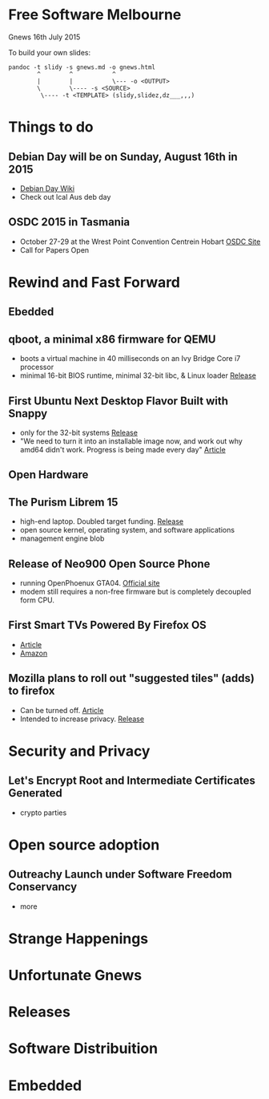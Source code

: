 <?xml version="1.0" encoding="utf-8"?>
<!DOCTYPE html PUBLIC "-//W3C//DTD XHTML 1.0 Strict//EN"
 "http://www.w3.org/TR/xhtml1/DTD/xhtml1-strict.dtd">
<html xmlns="http://www.w3.org/1999/xhtml">
<head>
  <meta http-equiv="Content-Type" content="text/html; charset=utf-8" />
  <meta http-equiv="Content-Style-Type" content="text/css" />
  <meta name="generator" content="pandoc" />
  <title></title>
  <style type="text/css">code{white-space: pre;}</style>
  <link rel="stylesheet" type="text/css" media="screen, projection, print"
    href="http://www.w3.org/Talks/Tools/Slidy2/styles/slidy.css" />
  <script src="http://www.w3.org/Talks/Tools/Slidy2/scripts/slidy.js"
    charset="utf-8" type="text/javascript"></script>
</head>
<body>
<div id="free-software-melbourne" class="slide section level1">
<h1>Free Software Melbourne</h1>
<p>Gnews 16th July 2015</p>
<p>To build your own slides:</p>
<pre><code>pandoc -t slidy -s gnews.md -o gnews.html
        ^        ^           ^
        |        |           \--- -o &lt;OUTPUT&gt;
        \        \---- -s &lt;SOURCE&gt;
         \---- -t &lt;TEMPLATE&gt; (slidy,slidez,dz___,,,)</code></pre>
</div>
<div id="things-to-do" class="slide section level1">
<h1>Things to do</h1>
<h2 id="debian-day-will-be-on-sunday-august-16th-in-2015">Debian Day will be on Sunday, August 16th in 2015</h2>
<ul>
<li><a href="https://wiki.debian.org/DebianDay/2015">Debian Day Wiki</a></li>
<li>Check out lcal Aus deb day</li>
</ul>
<h2 id="osdc-2015-in-tasmania">OSDC 2015 in Tasmania</h2>
<ul>
<li>October 27-29 at the Wrest Point Convention Centrein Hobart <a href="https://2015.osdc.com.au/">OSDC Site</a></li>
<li>Call for Papers Open</li>
</ul>
</div>
<div id="rewind-and-fast-forward" class="slide section level1">
<h1>Rewind and Fast Forward</h1>
<h2 id="ebedded">Ebedded</h2>
<h2 id="qboot-a-minimal-x86-firmware-for-qemu">qboot, a minimal x86 firmware for QEMU</h2>
<ul>
<li>boots a virtual machine in 40 milliseconds on an Ivy Bridge Core i7 processor</li>
<li>minimal 16-bit BIOS runtime, minimal 32-bit libc, &amp; Linux loader <a href="http://lwn.net/Articles/645455/">Release</a></li>
</ul>
<h2 id="first-ubuntu-next-desktop-flavor-built-with-snappy">First Ubuntu Next Desktop Flavor Built with Snappy</h2>
<ul>
<li>only for the 32-bit systems <a href="http://news.softpedia.com/news/First-Ubuntu-Next-Desktop-Flavor-Built-with-Snappy-Packages-Is-Out-483789.shtml">Release</a></li>
<li>&quot;We need to turn it into an installable image now, and work out why amd64 didn't work. Progress is being made every day&quot; <a href="http://www.linuxtoday.com/developer/first-ubuntu-next-desktop-flavor-built-with-snappy-packages-is-out-150609075507.html">Article</a></li>
</ul>
<h2 id="open-hardware">Open Hardware</h2>
<h2 id="the-purism-librem-15">The Purism Librem 15</h2>
<ul>
<li>high-end laptop. Doubled target funding. <a href="https://www.crowdsupply.com/purism/librem-15">Release</a></li>
<li>open source kernel, operating system, and software applications</li>
<li>management engine blob</li>
</ul>
<h2 id="release-of-neo900-open-source-phone">Release of Neo900 Open Source Phone</h2>
<ul>
<li>running OpenPhoenux GTA04. <a href="http://neo900.org/">Official site</a></li>
<li>modem still requires a non-free firmware but is completely decoupled form CPU.</li>
</ul>
<h2 id="first-smart-tvs-powered-by-firefox-os">First Smart TVs Powered By Firefox OS</h2>
<ul>
<li><a href="http://arstechnica.co.uk/gadgets/2015/05/first-smart-tvs-powered-by-firefox-os-on-sale-in-europe-worldwide-soon/">Article</a></li>
<li><a href="http://www.amazon.co.uk/Panasonic-TX-40CX680B-40-Inch-Smart-Freeview/dp/B00U2FE9CI">Amazon</a></li>
</ul>
<h2 id="mozilla-plans-to-roll-out-suggested-tiles-adds-to-firefox">Mozilla plans to roll out &quot;suggested tiles&quot; (adds) to firefox</h2>
<ul>
<li>Can be turned off. <a href="http://venturebeat.com/2015/05/21/mozilla-will-roll-out-suggested-tiles-to-firefox-betas-new-tab-page-next-week/">Article</a></li>
<li>Intended to increase privacy. <a href="https://wiki.mozilla.org/Tiles#Suggested_Tiles">Release</a></li>
</ul>
</div>
<div id="security-and-privacy" class="slide section level1">
<h1>Security and Privacy</h1>
<h2 id="lets-encrypt-root-and-intermediate-certificates-generated">Let's Encrypt Root and Intermediate Certificates Generated</h2>
<ul>
<li>crypto parties</li>
</ul>
</div>
<div id="open-source-adoption" class="slide section level1">
<h1>Open source adoption</h1>
<h2 id="outreachy-launch-under-software-freedom-conservancy">Outreachy Launch under Software Freedom Conservancy</h2>
<ul>
<li>more</li>
</ul>
</div>
<div id="strange-happenings" class="slide section level1">
<h1>Strange Happenings</h1>
</div>
<div id="unfortunate-gnews" class="slide section level1">
<h1>Unfortunate Gnews</h1>
</div>
<div id="releases" class="slide section level1">
<h1>Releases</h1>
</div>
<div id="software-distribuition" class="slide section level1">
<h1>Software Distribuition</h1>
</div>
<div id="embedded" class="slide section level1">
<h1>Embedded</h1>
</div>
</body>
</html>
